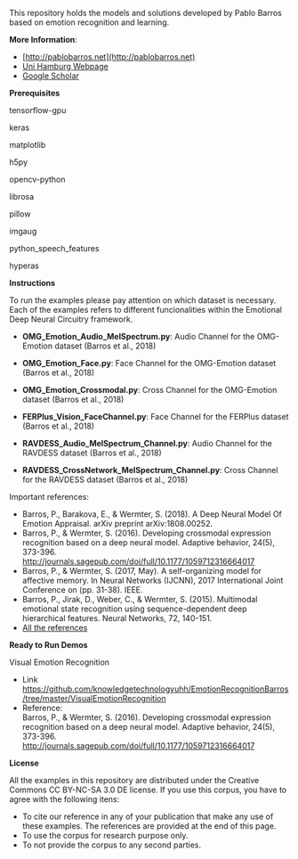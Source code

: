 This repository holds the models and solutions developed by Pablo Barros based on emotion recognition and learning.

**More Information**:

- [http://pablobarros.net](http://pablobarros.net)
- [Uni Hamburg Webpage](https://www.inf.uni-hamburg.de/en/inst/ab/wtm/people/barros.html)
- [Google Scholar](https://scholar.google.com/citations?user=LU9tpkMAAAAJ)


**Prerequisites**


tensorflow-gpu </br>

keras</br>

matplotlib</br>

h5py</br>

opencv-python</br>

librosa</br>

pillow</br>

imgaug</br>

python_speech_features</br>

hyperas </br>


**Instructions**

To run the examples please pay attention on which dataset is necessary. Each of the examples refers to different funcionalities within the Emotional Deep Neural Circuitry framework.

- **OMG_Emotion_Audio_MelSpectrum.py**: Audio Channel for the OMG-Emotion dataset (Barros et al., 2018)
- **OMG_Emotion_Face.py**: Face Channel for the OMG-Emotion dataset (Barros et al., 2018)
- **OMG_Emotion_Crossmodal.py**: Cross Channel for the OMG-Emotion dataset (Barros et al., 2018)

- **FERPlus_Vision_FaceChannel.py**: Face Channel for the FERPlus dataset (Barros et al., 2018)
- **RAVDESS_Audio_MelSpectrum_Channel.py**: Audio Channel for the RAVDESS dataset (Barros et al., 2018)
- **RAVDESS_CrossNetwork_MelSpectrum_Channel.py**: Cross Channel for the RAVDESS dataset (Barros et al., 2018)


Important references:

 - Barros, P., Barakova, E., & Wermter, S. (2018). A Deep Neural Model Of Emotion Appraisal. arXiv preprint arXiv:1808.00252.
 - Barros, P., & Wermter, S. (2016). Developing crossmodal expression recognition based on a deep neural model. Adaptive behavior, 24(5), 373-396. http://journals.sagepub.com/doi/full/10.1177/1059712316664017
 - Barros, P., & Wermter, S. (2017, May). A self-organizing model for affective memory. In Neural Networks (IJCNN), 2017 International Joint Conference on (pp. 31-38). IEEE.
 - Barros, P., Jirak, D., Weber, C., & Wermter, S. (2015). Multimodal emotional state recognition using sequence-dependent deep hierarchical features. Neural Networks, 72, 140-151.
 - [All the references](https://scholar.google.com/citations?user=LU9tpkMAAAAJ)


**Ready to Run Demos**

 Visual Emotion Recognition  
 - Link
    https://github.com/knowledgetechnologyuhh/EmotionRecognitionBarros/tree/master/VisualEmotionRecognition
 - Reference:  
   Barros, P., & Wermter, S. (2016). Developing crossmodal expression recognition based on a deep neural model. Adaptive behavior, 24(5), 373-396. http://journals.sagepub.com/doi/full/10.1177/1059712316664017


**License**

All the examples in this repository are distributed under the Creative Commons CC BY-NC-SA 3.0 DE license. If you use this corpus, you have to agree with the following itens:

- To cite our reference in any of your publication that make any use of these examples. The references are provided at the end of this page.
- To use the corpus for research purpose only.
- To not provide the corpus to any second parties.